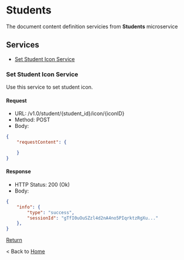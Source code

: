 # Students

The document content definition servicies from **Students** microservice

## Services

* [Set Student Icon Service](#Set-Student-Icon-Service)  

### Set Student Icon Service

Use this service to set student icon.

#### Request

* URL: /v1.0/student/{student_id}/icon/{iconID}
* Method: POST
* Body:

``` json
{
    "requestContent": {

    }
}
```

#### Response

* HTTP Status: 200 (Ok)
* Body:

``` json
{
    "info": {
        "type": "success",
        "sessionId": "gTfI0uOuSZzl4d2nA4no5PIqrktzRgXu..."
    },
}
```

[Return](#Services)

< Back to [Home](../home.md)